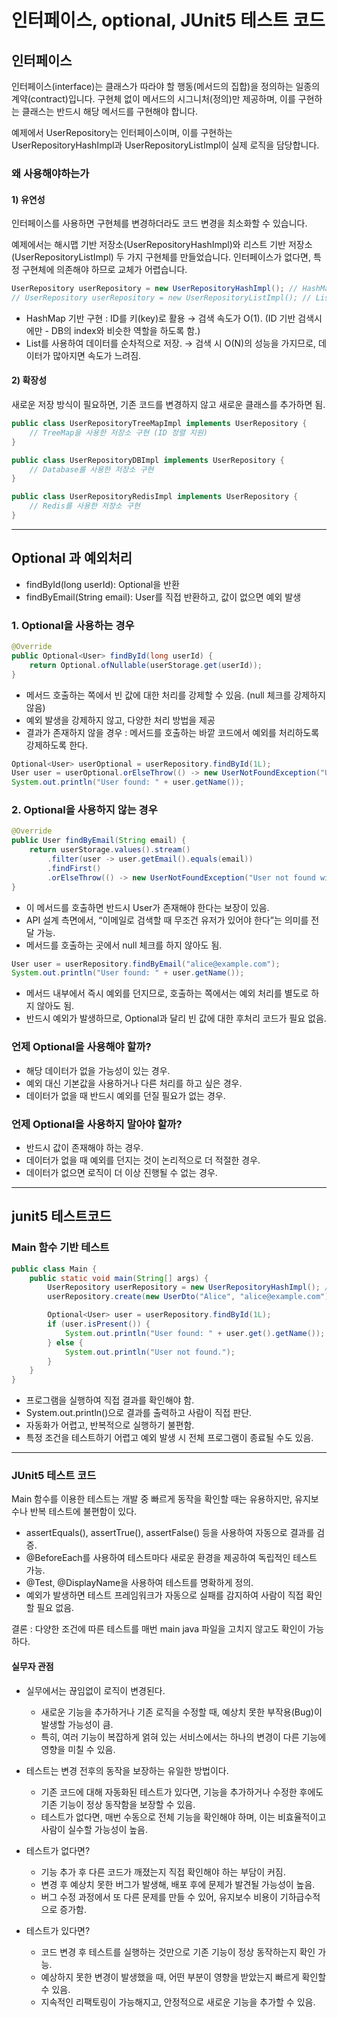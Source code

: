# 인터페이스, optional, JUnit5 테스트 코드

## 인터페이스

인터페이스(interface)는 클래스가 따라야 할 행동(메서드의 집합)을 정의하는 일종의 계약(contract)입니다.
구현체 없이 메서드의 시그니처(정의)만 제공하며, 이를 구현하는 클래스는 반드시 해당 메서드를 구현해야 합니다.

예제에서 UserRepository는 인터페이스이며, 이를 구현하는 UserRepositoryHashImpl과 UserRepositoryListImpl이 실제 로직을 담당합니다.

### 왜 사용해야하는가

#### 1) 유연성

인터페이스를 사용하면 구현체를 변경하더라도 코드 변경을 최소화할 수 있습니다.

예제에서는 해시맵 기반 저장소(UserRepositoryHashImpl)와 리스트 기반 저장소(UserRepositoryListImpl) 두 가지 구현체를 만들었습니다.
인터페이스가 없다면, 특정 구현체에 의존해야 하므로 교체가 어렵습니다.

```java
UserRepository userRepository = new UserRepositoryHashImpl(); // HashMap 기반 저장소 사용
// UserRepository userRepository = new UserRepositoryListImpl(); // List 기반 저장소로 변경 (한 줄만 수정하면 됨)
```
- HashMap 기반 구현 : ID를 키(key)로 활용 → 검색 속도가 O(1). (ID 기반 검색시에만 - DB의 index와 비슷한 역할을 하도록 함.)
- List를 사용하여 데이터를 순차적으로 저장. → 검색 시 O(N)의 성능을 가지므로, 데이터가 많아지면 속도가 느려짐.

#### 2) 확장성
새로운 저장 방식이 필요하면, 기존 코드를 변경하지 않고 새로운 클래스를 추가하면 됨.
```java
public class UserRepositoryTreeMapImpl implements UserRepository {
    // TreeMap을 사용한 저장소 구현 (ID 정렬 지원)
}
```

```java
public class UserRepositoryDBImpl implements UserRepository {
    // Database를 사용한 저장소 구현 
}
```

```java
public class UserRepositoryRedisImpl implements UserRepository {
    // Redis를 사용한 저장소 구현 
}
```

---

## Optional 과 예외처리

- findById(long userId): Optional<User>을 반환
- findByEmail(String email): User를 직접 반환하고, 값이 없으면 예외 발생


### 1. Optional을 사용하는 경우
```java
@Override
public Optional<User> findById(long userId) {
    return Optional.ofNullable(userStorage.get(userId));
}
```
- 메서드 호출하는 쪽에서 빈 값에 대한 처리를 강제할 수 있음. (null 체크를 강제하지 않음)
- 예외 발생을 강제하지 않고, 다양한 처리 방법을 제공
- 결과가 존재하지 않을 경우 : 메서드를 호출하는 바깥 코드에서 예외를 처리하도록 강제하도록 한다.

```java
Optional<User> userOptional = userRepository.findById(1L);
User user = userOptional.orElseThrow(() -> new UserNotFoundException("User not found"));
System.out.println("User found: " + user.getName());
```

### 2. Optional을 사용하지 않는 경우
```java
@Override
public User findByEmail(String email) {
    return userStorage.values().stream()
        .filter(user -> user.getEmail().equals(email))
        .findFirst()
        .orElseThrow(() -> new UserNotFoundException("User not found with email: " + email));
}
```
- 이 메서드를 호출하면 반드시 User가 존재해야 한다는 보장이 있음.
- API 설계 측면에서, “이메일로 검색할 때 무조건 유저가 있어야 한다”는 의미를 전달 가능.
- 메서드를 호출하는 곳에서 null 체크를 하지 않아도 됨.

```java
User user = userRepository.findByEmail("alice@example.com");
System.out.println("User found: " + user.getName());
```

- 메서드 내부에서 즉시 예외를 던지므로, 호출하는 쪽에서는 예외 처리를 별도로 하지 않아도 됨.
- 반드시 예외가 발생하므로, Optional과 달리 빈 값에 대한 후처리 코드가 필요 없음.


### 언제 Optional을 사용해야 할까?
- 해당 데이터가 없을 가능성이 있는 경우.
- 예외 대신 기본값을 사용하거나 다른 처리를 하고 싶은 경우.
- 데이터가 없을 때 반드시 예외를 던질 필요가 없는 경우.

### 언제 Optional을 사용하지 말아야 할까?
- 반드시 값이 존재해야 하는 경우.
- 데이터가 없을 때 예외를 던지는 것이 논리적으로 더 적절한 경우.
- 데이터가 없으면 로직이 더 이상 진행될 수 없는 경우.

----

## junit5 테스트코드

### Main 함수 기반 테스트

```java
public class Main {
    public static void main(String[] args) {
        UserRepository userRepository = new UserRepositoryHashImpl(); // Hash 기반 저장소
        userRepository.create(new UserDto("Alice", "alice@example.com"));

        Optional<User> user = userRepository.findById(1L);
        if (user.isPresent()) {
            System.out.println("User found: " + user.get().getName());
        } else {
            System.out.println("User not found.");
        }
    }
}
```

- 프로그램을 실행하여 직접 결과를 확인해야 함.
- System.out.println()으로 결과를 출력하고 사람이 직접 판단.
- 자동화가 어렵고, 반복적으로 실행하기 불편함.
- 특정 조건을 테스트하기 어렵고 예외 발생 시 전체 프로그램이 종료될 수도 있음.

-----

### JUnit5 테스트 코드

Main 함수를 이용한 테스트는 개발 중 빠르게 동작을 확인할 때는 유용하지만, 유지보수나 반복 테스트에 불편함이 있다.

- assertEquals(), assertTrue(), assertFalse() 등을 사용하여 자동으로 결과를 검증.
- @BeforeEach를 사용하여 테스트마다 새로운 환경을 제공하여 독립적인 테스트 가능.
- @Test, @DisplayName을 사용하여 테스트를 명확하게 정의.
- 예외가 발생하면 테스트 프레임워크가 자동으로 실패를 감지하여 사람이 직접 확인할 필요 없음.

결론 : 다양한 조건에 따른 테스트를 매번 main java 파일을 고치지 않고도 확인이 가능하다.

#### 실무자 관점

- 실무에서는 끊임없이 로직이 변경된다.
  - 새로운 기능을 추가하거나 기존 로직을 수정할 때, 예상치 못한 부작용(Bug)이 발생할 가능성이 큼.
  - 특히, 여러 기능이 복잡하게 얽혀 있는 서비스에서는 하나의 변경이 다른 기능에 영향을 미칠 수 있음.

- 테스트는 변경 전후의 동작을 보장하는 유일한 방법이다.
  - 기존 코드에 대해 자동화된 테스트가 있다면, 기능을 추가하거나 수정한 후에도 기존 기능이 정상 동작함을 보장할 수 있음.
  - 테스트가 없다면, 매번 수동으로 전체 기능을 확인해야 하며, 이는 비효율적이고 사람이 실수할 가능성이 높음.

- 테스트가 없다면?
  - 기능 추가 후 다른 코드가 깨졌는지 직접 확인해야 하는 부담이 커짐.
  - 변경 후 예상치 못한 버그가 발생해, 배포 후에 문제가 발견될 가능성이 높음.
  - 버그 수정 과정에서 또 다른 문제를 만들 수 있어, 유지보수 비용이 기하급수적으로 증가함.

- 테스트가 있다면?
  - 코드 변경 후 테스트를 실행하는 것만으로 기존 기능이 정상 동작하는지 확인 가능.
  - 예상하지 못한 변경이 발생했을 때, 어떤 부분이 영향을 받았는지 빠르게 확인할 수 있음.
  - 지속적인 리팩토링이 가능해지고, 안정적으로 새로운 기능을 추가할 수 있음.
 
